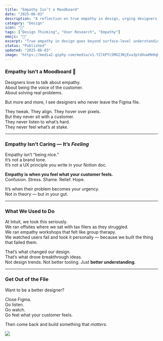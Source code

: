 ```yaml
---
title: "Empathy Isn’t a Moodboard"
date: "2025-06-03"
description: "A reflection on true empathy in design, urging designers to connect with users beyond the screen."
category: "Design"
icon: "💭"
tags: ["Design Thinking", "User Research", "Empathy"]
emoji: "💭"
excerpt: "True empathy in design goes beyond surface-level understanding."
status: "Published"
updated: "2025-06-03"
image: "https://media2.giphy.com/media/v1.Y2lkPTc5MGI3NjExa3ptdXowMm9qbWdyNXI5dWU2Y3FxbDJtczljY3JzdGE3NmFxOWZ4OCZlcD12MV9pbnRlcm5hbF9naWZfYnlfaWQmY3Q9Zw/l5IZuiOBnZubO8tNvm/giphy.gif"
---
```


### Empathy Isn’t a Moodboard 💭

Designers love to talk about empathy.  
About being the voice of the customer.  
About solving real problems.

But more and more, I see designers who never leave the Figma file.

They tweak. They align. They hover over pixels.  
But they never sit with a customer.  
They never listen to what’s hard.  
They never feel what’s at stake.

---

### Empathy Isn’t Caring — It’s *Feeling*

Empathy isn’t “being nice.”  
It’s not a brand tone.  
It’s not a UX principle you write in your Notion doc.

**Empathy is when you feel what your customer feels.**  
Confusion. Stress. Shame. Relief. Hope.

It’s when their problem becomes your urgency.  
Not in theory — but in your gut.

---

### What We Used to Do

At Intuit, we took this seriously.  
We ran offsites where we sat with tax filers as they struggled.  
We ran empathy workshops that felt like group therapy.  
We watched users fail and took it personally — because we built the thing that failed them.

That’s what changed our design.  
That’s what drove breakthrough ideas.  
Not design trends. Not better tooling. Just **better understanding**.

---

### Get Out of the File

Want to be a better designer?

Close Figma.  
Go listen.  
Go watch.  
Go feel what your customer feels.

Then come back and build something that *matters.*

![](https://media2.giphy.com/media/v1.Y2lkPTc5MGI3NjExa3ptdXowMm9qbWdyNXI5dWU2Y3FxbDJtczljY3JzdGE3NmFxOWZ4OCZlcD12MV9pbnRlcm5hbF9naWZfYnlfaWQmY3Q9Zw/l5IZuiOBnZubO8tNvm/giphy.gif)


